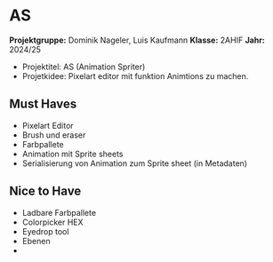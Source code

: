 # AS

**Projektgruppe:** Dominik Nageler, Luis Kaufmann
**Klasse:** 2AHIF
**Jahr:** 2024/25


- Projektitel: AS (Animation Spriter)
- Projetkidee: Pixelart editor mit funktion Animtions zu machen.

## Must Haves 

- Pixelart Editor
- Brush und eraser
- Farbpallete
- Animation mit Sprite sheets
- Serialisierung von Animation zum Sprite sheet (in Metadaten)


## Nice to Have

- Ladbare Farbpallete
- Colorpicker HEX
- Eyedrop tool
- Ebenen
- 
